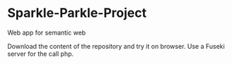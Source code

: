 # Sparkle-Parkle-Project
Web app for semantic web

Download the content of the repository and try it on browser.
Use a Fuseki server for the call php.
